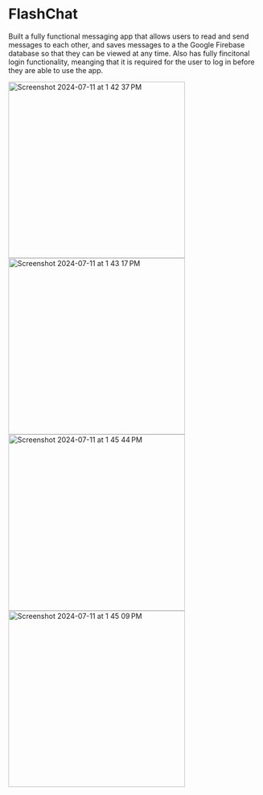 # FlashChat

Built a fully functional messaging app that allows users to read and send messages to each other, and saves messages to a the Google Firebase database so that they can be viewed at any time. Also has fully fincitonal login functionality, meanging that it is required for the user to log in before they are able to use the app.

<img width="351" alt="Screenshot 2024-07-11 at 1 42 37 PM" src="https://github.com/payton1998/FlashChat/assets/17220685/dc187269-4302-4456-8abe-ac0148da73d3">





<img width="351" alt="Screenshot 2024-07-11 at 1 43 17 PM" src="https://github.com/payton1998/FlashChat/assets/17220685/0604ce9c-b370-413a-98ee-c93b7790cb53">
<img width="351" alt="Screenshot 2024-07-11 at 1 45 44 PM" src="https://github.com/payton1998/FlashChat/assets/17220685/d2d12681-5225-4b37-9269-4d1893f9418f">


<img width="351" alt="Screenshot 2024-07-11 at 1 45 09 PM" src="https://github.com/payton1998/FlashChat/assets/17220685/23487334-d0f8-4738-94c2-1ced1b75a7ad">
